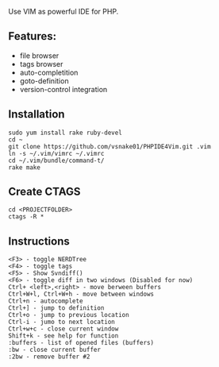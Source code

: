 Use VIM as powerful IDE for PHP.

Features:
--

 * file browser
 * tags browser
 * auto-completition
 * goto-definition
 * version-control integration

Installation
--
    sudo yum install rake ruby-devel
    cd ~
    git clone https://github.com/vsnake01/PHPIDE4Vim.git .vim
    ln -s ~/.vim/vimrc ~/.vimrc
    cd ~/.vim/bundle/command-t/
    rake make
    
Create CTAGS
--
    cd <PROJECTFOLDER>
    ctags -R *

Instructions
--
    <F3> - toggle NERDTree
    <F4> - toggle tags
    <F5> - Show Svndiff()
    <F6> - toggle diff in two windows (Disabled for now)
    Ctrl+ <left>,<right> - move berween buffers
    Ctrl+W+l, Ctrl+W+h - move between windows
    Ctrl+n - autocomplete
    Ctrl+] - jump to definition
    Ctrl+o - jump to previous location
    Ctrl-i - jumo to next location
    Ctrl+w+c - close current window
    Shift+k - see help for function
    :buffers - list of opened files (buffers)
    :bw - close current buffer
    :2bw - remove buffer #2
